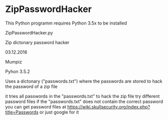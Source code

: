 # ZipPasswordHacker

This Python programm requires Python 3.5x to be installed

ZipPasswordHacker.py


Zip dictonary password hacker

03.12.2016

Mumpiz

Pyhon 3.5.2

Uses a dictonary ("passwords.txt") where the passwords are stored to hack the password of a zip file

it tries all passwords in the "passwords.txt" to hack the zip file
try different password files if the "passwords.txt" does not contain the correct password
you can get password files at https://wiki.skullsecurity.org/index.php?title=Passwords
or just google for it
